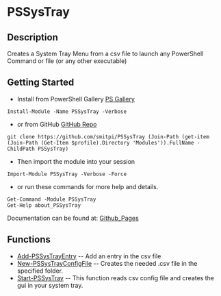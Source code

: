 # PSSysTray
 
## Description
Creates a System Tray Menu from a csv file to launch any PowerShell Command or file (or any other executable)
 
## Getting Started
- Install from PowerShell Gallery [PS Gallery](https://www.powershellgallery.com/packages/PSSysTray)
```
Install-Module -Name PSSysTray -Verbose
```
- or from GitHub [GitHub Repo](https://github.com/smitpi/PSSysTray)
```
git clone https://github.com/smitpi/PSSysTray (Join-Path (get-item (Join-Path (Get-Item $profile).Directory 'Modules')).FullName -ChildPath PSSysTray)
```
- Then import the module into your session
```
Import-Module PSSysTray -Verbose -Force
```
- or run these commands for more help and details.
```
Get-Command -Module PSSysTray
Get-Help about_PSSysTray
```
Documentation can be found at: [Github_Pages](https://smitpi.github.io/PSSysTray)
 
## Functions
- [Add-PSSysTrayEntry](https://smitpi.github.io/PSSysTray/#Add-PSSysTrayEntry) -- Add an entry in the csv file
- [New-PSSysTrayConfigFile](https://smitpi.github.io/PSSysTray/#New-PSSysTrayConfigFile) -- Creates the needed .csv file in the specified folder.
- [Start-PSSysTray](https://smitpi.github.io/PSSysTray/#Start-PSSysTray) -- This function reads csv config file and creates the gui in your system tray.
